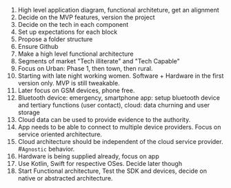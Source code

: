 


1. High level application diagram, functional architeture, get an alignment
2. Decide on the MVP features, version the project
3. Decide on the tech in each component 
4. Set up expectations for each block
5. Propose a folder structure
6. Ensure Github
7.  Make a high level functional architecture
8. Segments of market "Tech illiterate" and "Tech Capable"
9. Focus on Urban: Phase 1, then town, then rural. 
10. Starting with late night working women. Software + Hardware in the first version only. MVP is still tweakable.
11. Later focus on GSM devices, phone free.
12. Bluetooth device: emergency, smartphone app: setup bluetooth device and tertiary functions (user contact), cloud: data churning and user storage
13. Cloud data can be used to provide evidence to the authority. 
14. App needs to be able to connect to multiple device providers. Focus on service oriented architecture.
15. Cloud architecture should be independent of the cloud service provider. #`Agnostic` behavior.
16. Hardware is being supplied already, focus on app
17. Use Kotlin, Swift for respective OSes. Decide later though
18. Start Functional architecture, Test the SDK and devices, decide on native or abstracted architecture.
